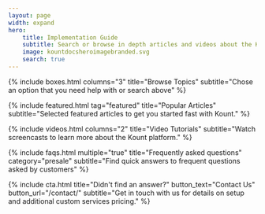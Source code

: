 ```yaml
---
layout: page
width: expand
hero:
    title: Implementation Guide 
    subtitle: Search or browse in depth articles and videos about the Kount API and Platform Integrations.
    image: kountdocsheroimagebranded.svg
    search: true
---
```


{% include boxes.html columns="3" title="Browse Topics" subtitle="Chose an option that you need help with or search above" %}

{% include featured.html tag="featured" title="Popular Articles" subtitle="Selected featured articles to get you started fast with Kount." %}

{% include videos.html columns="2" title="Video Tutorials" subtitle="Watch screencasts to learn more about the Kount platform." %}

{% include faqs.html multiple="true" title="Frequently asked questions" category="presale" subtitle="Find quick answers to frequent questions asked by customers" %}

{% include cta.html title="Didn't find an answer?" button_text="Contact Us" button_url="/contact/" subtitle="Get in touch with us for details on setup and additional custom services pricing." %}
